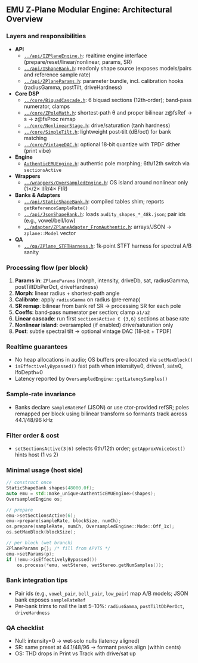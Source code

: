 ## EMU Z‑Plane Modular Engine: Architectural Overview

### Layers and responsibilities
- **API**
  - [`../api/IZPlaneEngine.h`](../api/IZPlaneEngine.h): realtime engine interface (prepare/reset/linear/nonlinear, params, SR)
  - [`../api/IShapeBank.h`](../api/IShapeBank.h): readonly shape source (exposes models/pairs and reference sample rate)
  - [`../api/ZPlaneParams.h`](../api/ZPlaneParams.h): parameter bundle, incl. calibration hooks (radiusGamma, postTilt, driveHardness)
- **Core DSP**
  - [`../core/BiquadCascade.h`](../core/BiquadCascade.h): 6 biquad sections (12th‑order); band‑pass numerator, clamps
  - [`../core/ZPoleMath.h`](../core/ZPoleMath.h): shortest‑path θ and proper bilinear z@fsRef → s → z@fsProc remap
  - [`../core/NonlinearStage.h`](../core/NonlinearStage.h): drive/saturation (tanh hardness)
  - [`../core/SimpleTilt.h`](../core/SimpleTilt.h): lightweight post‑tilt (dB/oct) for bank matching
  - [`../core/VintageDAC.h`](../core/VintageDAC.h): optional 18‑bit quantize with TPDF dither (print vibe)
- **Engine**
  - [`AuthenticEMUEngine.h`](AuthenticEMUEngine.h): authentic pole morphing; 6th/12th switch via `sectionsActive`
- **Wrappers**
  - [`../wrappers/OversampledEngine.h`](../wrappers/OversampledEngine.h): OS island around nonlinear only (1×/2× IIR/4× FIR)
- **Banks & Adapters**
  - [`../api/StaticShapeBank.h`](../api/StaticShapeBank.h): compiled tables shim; reports `getReferenceSampleRate()`
  - [`../api/JsonShapeBank.h`](../api/JsonShapeBank.h): loads `audity_shapes_*_48k.json`; pair ids (e.g., vowel/bell/low)
  - [`../adapter/ZPlaneAdapter_FromAuthentic.h`](../adapter/ZPlaneAdapter_FromAuthentic.h): arrays/JSON → `zplane::Model` vector
- **QA**
  - [`../qa/ZPlane_STFTHarness.h`](../qa/ZPlane_STFTHarness.h): 1k‑point STFT harness for spectral A/B sanity

### Processing flow (per block)
1. **Params in**: `ZPlaneParams` (morph, intensity, driveDb, sat, radiusGamma, postTiltDbPerOct, driveHardness)
2. **Morph**: linear radius + shortest‑path angle
3. **Calibrate**: apply `radiusGamma` on radius (pre‑remap)
4. **SR remap**: bilinear from bank ref SR → processing SR for each pole
5. **Coeffs**: band‑pass numerator per section; clamp `a1/a2`
6. **Linear cascade**: run first `sectionsActive ∈ {3,6}` sections at base rate
7. **Nonlinear island**: oversampled (if enabled) drive/saturation only
8. **Post**: subtle spectral tilt → optional vintage DAC (18‑bit + TPDF)

### Realtime guarantees
- No heap allocations in audio; OS buffers pre‑allocated via `setMaxBlock()`
- `isEffectivelyBypassed()` fast path when intensity≈0, drive≈1, sat≈0, lfoDepth≈0
- Latency reported by `OversampledEngine::getLatencySamples()`

### Sample‑rate invariance
- Banks declare `sampleRateRef` (JSON) or use ctor‑provided refSR; poles remapped per block using bilinear transform so formants track across 44.1/48/96 kHz

### Filter order & cost
- `setSectionsActive(3|6)` selects 6th/12th order; `getApproxVoiceCost()` hints host (1 vs 2)

### Minimal usage (host side)
```cpp
// construct once
StaticShapeBank shapes(48000.0f);
auto emu = std::make_unique<AuthenticEMUEngine>(shapes);
OversampledEngine os;

// prepare
emu->setSectionsActive(6);
emu->prepare(sampleRate, blockSize, numCh);
os.prepare(sampleRate, numCh, OversampledEngine::Mode::Off_1x);
os.setMaxBlock(blockSize);

// per block (wet branch)
ZPlaneParams p{}; /* fill from APVTS */
emu->setParams(p);
if (!emu->isEffectivelyBypassed())
    os.process(*emu, wetStereo, wetStereo.getNumSamples());
```

### Bank integration tips
- Pair ids (e.g., `vowel_pair`, `bell_pair`, `low_pair`) map A/B models; JSON bank exposes `sampleRateRef`
- Per‑bank trims to nail the last 5–10%: `radiusGamma`, `postTiltDbPerOct`, `driveHardness`

### QA checklist
- Null: intensity=0 → wet‑solo nulls (latency aligned)
- SR: same preset at 44.1/48/96 → formant peaks align (within cents)
- OS: THD drops in Print vs Track with drive/sat up
